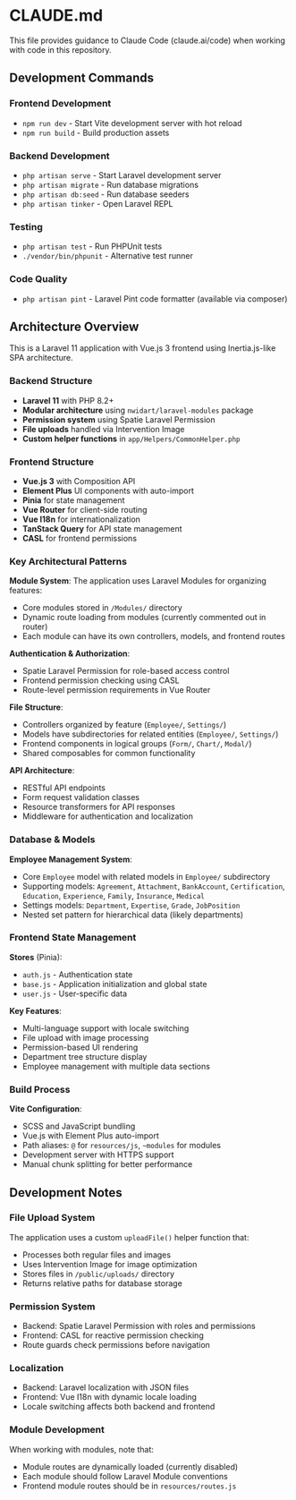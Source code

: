# CLAUDE.md

This file provides guidance to Claude Code (claude.ai/code) when working with code in this repository.

## Development Commands

### Frontend Development
- `npm run dev` - Start Vite development server with hot reload
- `npm run build` - Build production assets

### Backend Development
- `php artisan serve` - Start Laravel development server
- `php artisan migrate` - Run database migrations
- `php artisan db:seed` - Run database seeders
- `php artisan tinker` - Open Laravel REPL

### Testing
- `php artisan test` - Run PHPUnit tests
- `./vendor/bin/phpunit` - Alternative test runner

### Code Quality
- `php artisan pint` - Laravel Pint code formatter (available via composer)

## Architecture Overview

This is a Laravel 11 application with Vue.js 3 frontend using Inertia.js-like SPA architecture.

### Backend Structure
- **Laravel 11** with PHP 8.2+
- **Modular architecture** using `nwidart/laravel-modules` package
- **Permission system** using Spatie Laravel Permission
- **File uploads** handled via Intervention Image
- **Custom helper functions** in `app/Helpers/CommonHelper.php`

### Frontend Structure
- **Vue.js 3** with Composition API
- **Element Plus** UI components with auto-import
- **Pinia** for state management
- **Vue Router** for client-side routing
- **Vue I18n** for internationalization
- **TanStack Query** for API state management
- **CASL** for frontend permissions

### Key Architectural Patterns

**Module System**: The application uses Laravel Modules for organizing features:
- Core modules stored in `/Modules/` directory
- Dynamic route loading from modules (currently commented out in router)
- Each module can have its own controllers, models, and frontend routes

**Authentication & Authorization**:
- Spatie Laravel Permission for role-based access control
- Frontend permission checking using CASL
- Route-level permission requirements in Vue Router

**File Structure**:
- Controllers organized by feature (`Employee/`, `Settings/`)
- Models have subdirectories for related entities (`Employee/`, `Settings/`)
- Frontend components in logical groups (`Form/`, `Chart/`, `Modal/`)
- Shared composables for common functionality

**API Architecture**:
- RESTful API endpoints
- Form request validation classes
- Resource transformers for API responses
- Middleware for authentication and localization

### Database & Models

**Employee Management System**:
- Core `Employee` model with related models in `Employee/` subdirectory
- Supporting models: `Agreement`, `Attachment`, `BankAccount`, `Certification`, `Education`, `Experience`, `Family`, `Insurance`, `Medical`
- Settings models: `Department`, `Expertise`, `Grade`, `JobPosition`
- Nested set pattern for hierarchical data (likely departments)

### Frontend State Management

**Stores** (Pinia):
- `auth.js` - Authentication state
- `base.js` - Application initialization and global state
- `user.js` - User-specific data

**Key Features**:
- Multi-language support with locale switching
- File upload with image processing
- Permission-based UI rendering
- Department tree structure display
- Employee management with multiple data sections

### Build Process

**Vite Configuration**:
- SCSS and JavaScript bundling
- Vue.js with Element Plus auto-import
- Path aliases: `@` for `resources/js`, `~modules` for modules
- Development server with HTTPS support
- Manual chunk splitting for better performance

## Development Notes

### File Upload System
The application uses a custom `uploadFile()` helper function that:
- Processes both regular files and images
- Uses Intervention Image for image optimization
- Stores files in `/public/uploads/` directory
- Returns relative paths for database storage

### Permission System
- Backend: Spatie Laravel Permission with roles and permissions
- Frontend: CASL for reactive permission checking
- Route guards check permissions before navigation

### Localization
- Backend: Laravel localization with JSON files
- Frontend: Vue I18n with dynamic locale loading
- Locale switching affects both backend and frontend

### Module Development
When working with modules, note that:
- Module routes are dynamically loaded (currently disabled)
- Each module should follow Laravel Module conventions
- Frontend module routes should be in `resources/routes.js`